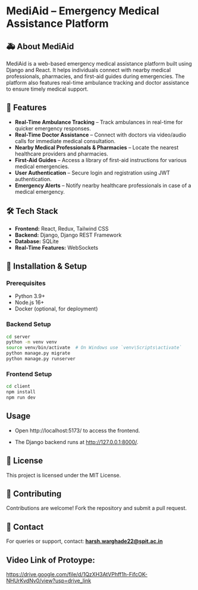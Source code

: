 # MediAid – Emergency Medical Assistance Platform

## 🚑 About MediAid
MediAid is a web-based emergency medical assistance platform built using Django and React. It helps individuals connect with nearby medical professionals, pharmacies, and first-aid guides during emergencies. The platform also features real-time ambulance tracking and doctor assistance to ensure timely medical support.

## 🌟 Features
- **Real-Time Ambulance Tracking** – Track ambulances in real-time for quicker emergency responses.
- **Real-Time Doctor Assistance** – Connect with doctors via video/audio calls for immediate medical consultation.
- **Nearby Medical Professionals & Pharmacies** – Locate the nearest healthcare providers and pharmacies.
- **First-Aid Guides** – Access a library of first-aid instructions for various medical emergencies.
- **User Authentication** – Secure login and registration using JWT authentication.
- **Emergency Alerts** – Notify nearby healthcare professionals in case of a medical emergency.

## 🛠️ Tech Stack
- **Frontend:** React, Redux, Tailwind CSS
- **Backend:** Django, Django REST Framework
- **Database:** SQLite
- **Real-Time Features:** WebSockets




## 🚀 Installation & Setup

### Prerequisites
- Python 3.9+
- Node.js 16+
- Docker (optional, for deployment)

### Backend Setup
```sh
cd server
python -m venv venv
source venv/bin/activate  # On Windows use `venv\Scripts\activate`
python manage.py migrate
python manage.py runserver
```

### Frontend Setup
```sh
cd client
npm install
npm run dev
```

## Usage

- Open http://localhost:5173/ to access the frontend.

- The Django backend runs at  http://127.0.0.1:8000/.




## 📜 License
This project is licensed under the MIT License.

## 🤝 Contributing
Contributions are welcome! Fork the repository and submit a pull request.

## 📧 Contact
For queries or support, contact: **harsh.warghade22@spit.ac.in**

## Video Link of Protoype:
https://drive.google.com/file/d/1QzXH3AtVPhff1h-FifcOK-NHUrKvdNv0/view?usp=drive_link
